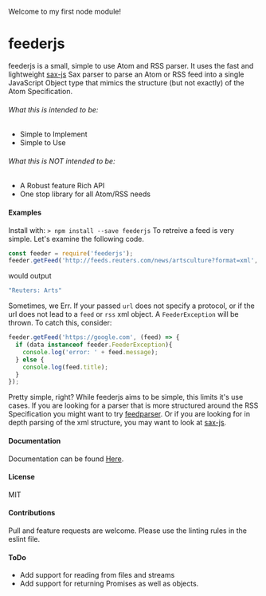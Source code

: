 Welcome to my first node module!

# feederjs 

feederjs is a small, simple to use Atom and RSS parser. It uses the fast and lightweight [sax-js](https://github.com/isaacs/sax-js) Sax parser to parse an Atom or RSS feed into a single JavaScript Object type that mimics the structure (but not exactly) of the Atom Specification.

###### What this is intended to be:
* Simple to Implement
* Simple to Use

###### What this is NOT intended to be:
* A Robust feature Rich API
* One stop library for all Atom/RSS needs

#### Examples
Install with:
```> npm install --save feederjs```
To retreive a feed is very simple. Let's examine the following code.
```javascript
const feeder = require('feederjs');
feeder.getFeed('http://feeds.reuters.com/news/artsculture?format=xml', (feed) => { console.log(feed.title); });
```
would output
```javascript
"Reuters: Arts"
```
Sometimes, we Err. If your passed ``url`` does not specify a protocol, or if the url does not lead to a ``feed`` or ``rss`` xml object. A ``FeederException`` will be thrown.
To catch this, consider:
```javascript
feeder.getFeed('https://google.com', (feed) => {
  if (data instanceof feeder.FeederException){
    console.log('error: ' + feed.message);
  } else {
    console.log(feed.title);
  }
});
```
Pretty simple, right? While feederjs aims to be simple, this limits it's use cases.
If you are looking for a parser that is more structured around the RSS Specification you might want to try [feedparser](https://github.com/danmactough/node-feedparser).
Or if you are looking for in depth parsing of the xml structure, you may want to look at [sax-js](https://github.com/isaacs/sax-js).

#### Documentation
Documentation can be found [Here](http://feeder.somersdev.com/).

#### License
MIT

#### Contributions
Pull and feature requests are welcome. Please use the linting rules in the eslint file.

#### ToDo
* Add support for reading from files and streams
* Add support for returning Promises as well as objects.